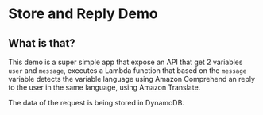 # Store and Reply Demo

## What is that?
This demo is a super simple app that expose an API that get 2 variables ```user``` and ```message```, executes a Lambda function that based on the ```message``` variable detects the variable language using Amazon Comprehend an reply to the user in the same language, using Amazon Translate.

The data of the request is being stored in DynamoDB.
